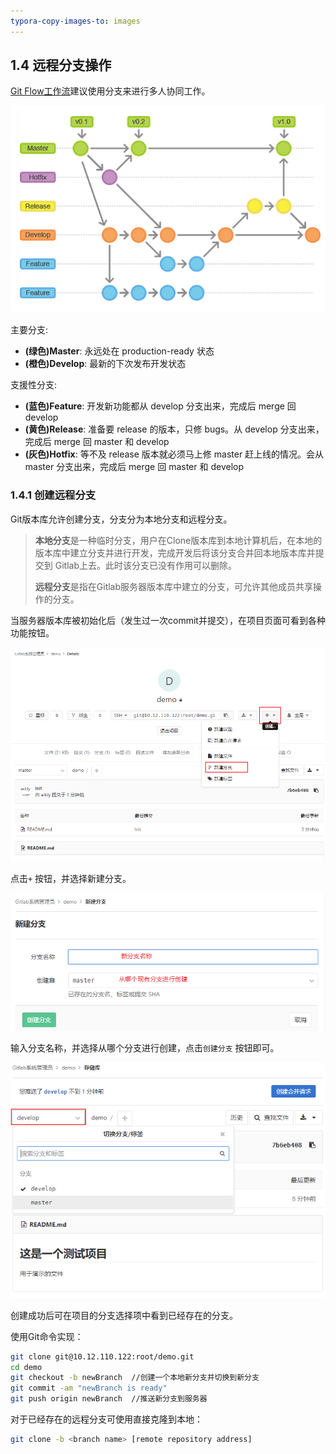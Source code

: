 ```yaml
---
typora-copy-images-to: images
---
```


## 1.4 远程分支操作



[Git Flow工作流](../part1/git_flow.md)建议使用分支来进行多人协同工作。

![1508483839743](images/1508483839743.png)

主要分支:

- **(绿色)Master**: 永远处在 production-ready 状态
- **(橙色)Develop**: 最新的下次发布开发状态

支援性分支:

- **(蓝色)Feature**: 开发新功能都从 develop 分支出来，完成后 merge 回 develop
- **(黄色)Release**: 准备要 release 的版本，只修 bugs。从 develop 分支出来，完成后 merge 回 master 和 develop
- **(灰色)Hotfix**: 等不及 release 版本就必须马上修 master 赶上线的情况。会从 master 分支出来，完成后 merge 回 master 和 develop



### 1.4.1 创建远程分支

Git版本库允许创建分支，分支分为本地分支和远程分支。

> **本地分支**是一种临时分支，用户在Clone版本库到本地计算机后，在本地的版本库中建立分支并进行开发，完成开发后将该分支合并回本地版本库并提交到 Gitlab上去。此时该分支已没有作用可以删除。
>
> **远程分支**是指在Gitlab服务器版本库中建立的分支，可允许其他成员共享操作的分支。

当服务器版本库被初始化后（发生过一次commit并提交），在项目页面可看到各种功能按钮。

![1508485052873](images/1508485052873.png)

点击`+` 按钮，并选择新建分支。

![1508485168427](images/1508485168427.png)

输入分支名称，并选择从哪个分支进行创建，点击`创建分支` 按钮即可。

![1508485292143](images/1508485292143.png)

创建成功后可在项目的分支选择项中看到已经存在的分支。

使用Git命令实现：

```bash
git clone git@10.12.110.122:root/demo.git
cd demo
git checkout -b newBranch  //创建一个本地新分支并切换到新分支
git commit -am "newBranch is ready"
git push origin newBranch  //推送新分支到服务器
```

对于已经存在的远程分支可使用直接克隆到本地：

```bash
git clone -b <branch name> [remote repository address]
```

